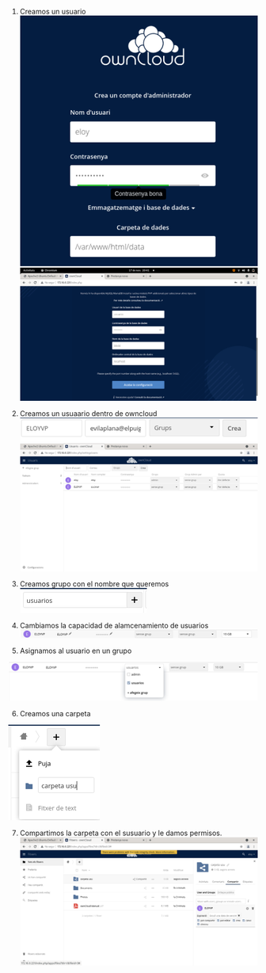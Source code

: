 1. Creamos un usuario
![](/FOTOS/usuario.png)
![](/FOTOS/bbdd.png)

2. Creamos un usuaario dentro de owncloud
![](/FOTOS/usuarioown.png)
![](/FOTOS/usu.png)

3. Creamos grupo con el nombre que queremos
![](/FOTOS/grupo.png)

4. Cambiamos la capacidad de alamcenamiento de usuarios
![](/FOTOS/almacenamiento.png)

5. Asignamos al usuario en un grupo

![](/FOTOS/asignar.png)

6. Creamos una carpeta

![](/FOTOS/carpetausu.png)

7. Compartimos la carpeta con el susuario y le damos permisos.
![](/FOTOS/ususuususu.png)
